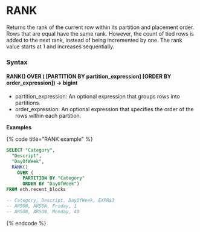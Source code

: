 # RANK

Returns the rank of the current row within its partition and placement order. Rows that are equal have the same rank. However, the count of tied rows is added to the next rank, instead of being incremented by one. The rank value starts at 1 and increases sequentially.

### Syntax <a href="#syntax" id="syntax"></a>

#### RANK() OVER ( \[PARTITION BY partition\_expression] \[ORDER BY order\_expression]) → bigint <a href="#rank-over--partition-by-partition_expression-order-by-order_expression--bigint" id="rank-over--partition-by-partition_expression-order-by-order_expression--bigint"></a>

* partition\_expression: An optional expression that groups rows into partitions.
* order\_expression: An optional expression that specifies the order of the rows within each partition.

**Examples**

{% code title="RANK example" %}
```sql
SELECT "Category", 
  "Descript", 
  "DayOfWeek",
  RANK() 
    OVER (
      PARTITION BY "Category" 
      ORDER BY "DayOfWeek")
FROM eth.recent_blocks 

-- Category, Descript, DayOfWeek, EXPR$3
-- ARSON, ARSON, Friday, 1 
-- ARSON, ARSON, Monday, 40
```
{% endcode %}
